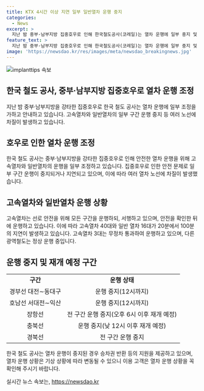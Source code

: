 ```yaml
---
title: KTX 4시간 이상 지연 일부 일반열차 운행 중지
categories:
  - News
excerpt: >
  지난 밤 중부·남부지방 집중호우로 인해 한국철도공사(코레일)는 열차 운행에 일부 중지 및 조정이 있음을 안내했다. 고속열차(KTX)는 4시간 넘는 지연을 경험하고 있으며, 안전을 위해 고속열차는 서행하고, 특히 여수발 KTX 502열차는 4시간30분의 지연을 보였다. 이에 따라 일반열차의 운행도 중지되는 구간이 생겼으며, 일부 열차는 재개될 예정이지만, 상황에 따라 변동될 수 있음을 고객에게 안내했다.
feature_text: >
  지난 밤 중부·남부지방 집중호우로 인해 한국철도공사(코레일)는 열차 운행에 일부 중지 및 조정이 있음을 안내했다. 고속열차(KTX)는 4시간 넘는 지연을 경험하고 있으며, 안전을 위해 고속열차는 서행하고, 특히 여수발 KTX 502열차는 4시간30분의 지연을 보였다. 이에 따라 일반열차의 운행도 중지되는 구간이 생겼으며, 일부 열차는 재개될 예정이지만, 상황에 따라 변동될 수 있음을 고객에게 안내했다.
image: 'https://newsdao.kr/res/images/meta/newsdao_breakingnews.jpg'
---
```


<p><img src="https://newsdao.kr/res/images/meta/newsdao_breakingnews.jpg" alt="implanttips 속보" /></p>

<h2>한국 철도 공사, 중부·남부지방 집중호우로 열차 운행 조정</h2>

<p data-ke-size="size16">지난 밤 중부·남부지방을 강타한 집중호우로 한국 철도 공사는 열차 운행에 일부 조정을 가하고 안내하고 있습니다. 고속열차와 일반열차의 일부 구간 운행 중지 등 여러 노선에 차질이 발생하고 있습니다.</p>

<h2 data-ke-size="size26">호우로 인한 열차 운행 조정</h2>

<p data-ke-size="size16">한국 철도 공사는 중부·남부지방을 강타한 집중호우로 인해 안전한 열차 운행을 위해 고속열차와 일반열차의 운행을 일부 조정하고 있습니다. 집중호우로 인한 안전 문제로 일부 구간 운행이 중지되거나 지연되고 있으며, 이에 따라 여러 열차 노선에 차질이 발생했습니다.</p>

<h2 data-ke-size="size26">고속열차와 일반열차 운행 상황</h2>

<p data-ke-size="size16">고속열차는 선로 안전을 위해 모든 구간을 운행하되, 서행하고 있으며, 안전을 확인한 뒤에 운행하고 있습니다. 이에 따라 고속열차 40대와 일반 열차 16대가 20분에서 100분의 지연이 발생하고 있습니다. 고속열차 3대는 무정차 통과하여 운행하고 있으며, 다른 광역철도는 정상 운행 중입니다.</p>

<h2 data-ke-size="size26">운행 중지 및 재개 예정 구간</h2>

<table>
    <tr>
        <td style="text-align: center; height: 17px;"><b>구간</b></td>
        <td style="text-align: center; height: 17px;"><b>운행 상태</b></td>
    </tr>
    <tr>
        <td style="text-align: center; height: 17px;">경부선 대전∼동대구</td>
        <td style="text-align: center; height: 17px;">운행 중지(12시까지)</td>
    </tr>
    <tr>
        <td style="text-align: center; height: 17px;">호남선 서대전∼익산</td>
        <td style="text-align: center; height: 17px;">운행 중지(12시까지)</td>
    </tr>
    <tr>
        <td style="text-align: center; height: 17px;">장항선</td>
        <td style="text-align: center; height: 17px;">전 구간 운행 중지(오후 6시 이후 재개 예정)</td>
    </tr>
    <tr>
        <td style="text-align: center; height: 17px;">충북선</td>
        <td style="text-align: center; height: 17px;">운행 중지(낮 12시 이후 재개 예정)</td>
    </tr>
    <tr>
        <td style="text-align: center; height: 17px;">경북선</td>
        <td style="text-align: center; height: 17px;">전 구간 운행 중지</td>
    </tr>
</table>

<p data-ke-size="size16">한국 철도 공사는 열차 운행이 중지된 경우 승차권 반환 등의 지원을 제공하고 있으며, 열차 운행 상황은 기상 상황에 따라 변동될 수 있으니 이용 고객은 열차 운행 상황을 꼭 확인해 주시기 바랍니다.</p>
실시간 뉴스 속보는, <a href="https://newsdao.kr" rel="dofollow">https://newsdao.kr</a>


